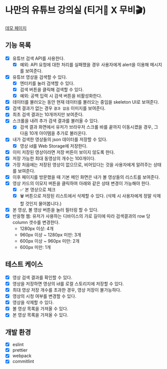 # 나만의 유튜브 강의실 (티거🐯 X 무비🎬)

[데모 페이지](https://daaaayeah.github.io/javascript-youtube-classroom/)

## 기능 목록

- [x] 유튜브 검색 API를 사용한다.
  - [x] 예외: API 요청에 대한 처리를 실패했을 경우 사용자에게 alert을 이용해 메시지를 보여준다.
- [x] 유튜브 영상을 검색할 수 있다.
  - [x] 엔터키를 눌러 검색할 수 있다.
  - [x] 검색 버튼을 클릭해 검색할 수 있다.
  - [x] 예외: 공백 입력 시 검색 버튼을 비활성화한다.
- [x] 데이터를 불러오는 동안 현재 데이터를 불러오는 중임을 skeleton UI로 보여준다.
- [x] 검색 결과가 없는 경우 `결과 없음` 이미지를 보여준다.
- [x] 최초 검색 결과는 10개까지만 보여준다.
- [x] 스크롤을 내려 추가 검색 결과를 불러올 수 있다.
  - [x] 검색 결과 화면에서 유저가 브라우저 스크롤 바를 끝까지 이동시켰을 경우, 그 다음 10개 아이템을 추가로 불러온다.
- [x] 내가 검색한 영상들의 json 데이터를 저장할 수 있다.
  - [x] 영상 id를 Web Storage에 저장한다.
- [x] 이미 저장된 영상이라면 저장 버튼이 보이지 않도록 한다.
- [x] 저장 가능한 최대 동영상의 개수는 100개이다.
- [x] 가장 처음에는 저장된 영상이 없으므로, 비어있다는 것을 사용자에게 알려주는 상태를 보여준다.
- [x] 이후 페이지를 방문했을 때 기본 메인 화면은 내가 볼 영상들의 리스트를 보여준다.
- [x] 영상 카드의 이모지 버튼을 클릭하여 아래와 같은 상태 변경이 가능해야 한다.
  - [x] ✅ 본 영상으로 체크
  - [x] 🗑️ 버튼으로 저장된 리스트에서 삭제할 수 있다. (삭제 시 사용자에게 정말 삭제할 것인지 물어봅니다.)
- [x] 본 영상, 볼 영상 버튼을 눌러 필터링 할 수 있다.
- [x] 반응형 웹: 유저가 사용하는 디바이스의 가로 길이에 따라 검색결과의 row 당 column 갯수를 변경한다.
  - 1280px 이상: 4개
  - 960px 이상 ~ 1280px 미만: 3개
  - 600px 이상 ~ 960px 미만: 2개
  - 600px 미만: 1개

## 테스트 케이스

- [x] 영상 검색 결과를 확인할 수 있다.
- [x] 영상을 저장하면 영상의 id를 로컬 스토리지에 저장할 수 있다.
- [x] 최대 영상 저장 개수를 초과한 경우, 영상 저장이 불가능하다.
- [x] 영상의 시청 여부를 변경할 수 있다.
- [x] 영상을 삭제할 수 있다.
- [x] 볼 영상 목록을 가져올 수 있다.
- [x] 본 영상 목록을 가져올 수 있다.

## 개발 환경

- [x] eslint
- [x] prettier
- [x] webpack
- [x] commitlint
